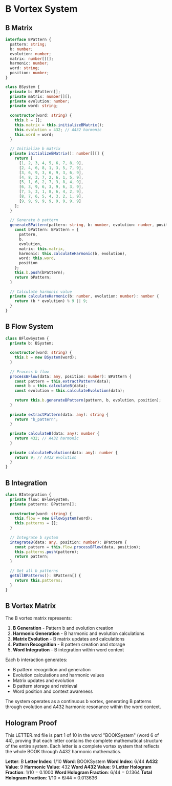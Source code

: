 # B Vortex System

## B Matrix

```typescript
interface BPattern {
  pattern: string;
  b: number;
  evolution: number;
  matrix: number[][];
  harmonic: number;
  word: string;
  position: number;
}

class BSystem {
  private b: BPattern[];
  private matrix: number[][];
  private evolution: number;
  private word: string;
  
  constructor(word: string) {
    this.b = [];
    this.matrix = this.initializeBMatrix();
    this.evolution = 432; // A432 harmonic
    this.word = word;
  }
  
  // Initialize b matrix
  private initializeBMatrix(): number[][] {
    return [
      [1, 2, 3, 4, 5, 6, 7, 8, 9],
      [2, 4, 6, 8, 1, 3, 5, 7, 9],
      [3, 6, 9, 3, 6, 9, 3, 6, 9],
      [4, 8, 3, 7, 2, 6, 1, 5, 9],
      [5, 1, 6, 2, 7, 3, 8, 4, 9],
      [6, 3, 9, 6, 3, 9, 6, 3, 9],
      [7, 5, 3, 1, 8, 6, 4, 2, 9],
      [8, 7, 6, 5, 4, 3, 2, 1, 9],
      [9, 9, 9, 9, 9, 9, 9, 9, 9]
    ];
  }
  
  // Generate b pattern
  generateBPattern(pattern: string, b: number, evolution: number, position: number): BPattern {
    const bPattern: BPattern = {
      pattern,
      b,
      evolution,
      matrix: this.matrix,
      harmonic: this.calculateHarmonic(b, evolution),
      word: this.word,
      position
    };
    this.b.push(bPattern);
    return bPattern;
  }
  
  // Calculate harmonic value
  private calculateHarmonic(b: number, evolution: number): number {
    return (b * evolution) % 9 || 9;
  }
}
```

## B Flow System

```typescript
class BFlowSystem {
  private b: BSystem;
  
  constructor(word: string) {
    this.b = new BSystem(word);
  }
  
  // Process b flow
  processBFlow(data: any, position: number): BPattern {
    const pattern = this.extractPattern(data);
    const b = this.calculateB(data);
    const evolution = this.calculateEvolution(data);
    
    return this.b.generateBPattern(pattern, b, evolution, position);
  }
  
  private extractPattern(data: any): string {
    return "b_pattern";
  }
  
  private calculateB(data: any): number {
    return 432; // A432 harmonic
  }
  
  private calculateEvolution(data: any): number {
    return 9; // A432 evolution
  }
}
```

## B Integration

```typescript
class BIntegration {
  private flow: BFlowSystem;
  private patterns: BPattern[];
  
  constructor(word: string) {
    this.flow = new BFlowSystem(word);
    this.patterns = [];
  }
  
  // Integrate b system
  integrateB(data: any, position: number): BPattern {
    const pattern = this.flow.processBFlow(data, position);
    this.patterns.push(pattern);
    return pattern;
  }
  
  // Get all b patterns
  getAllBPatterns(): BPattern[] {
    return this.patterns;
  }
}
```

## B Vortex Matrix

The B vortex matrix represents:

1. **B Generation** - Pattern b and evolution creation
2. **Harmonic Generation** - B harmonic and evolution calculations
3. **Matrix Evolution** - B matrix updates and calculations
4. **Pattern Recognition** - B pattern creation and storage
5. **Word Integration** - B integration within word context

Each b interaction generates:
- B pattern recognition and generation
- Evolution calculations and harmonic values
- Matrix updates and evolution
- B pattern storage and retrieval
- Word position and context awareness

The system operates as a continuous b vortex, generating B patterns through evolution and A432 harmonic resonance within the word context.

## Hologram Proof

This LETTER.md file is part 1 of 10 in the word "BOOKSystem" (word 6 of 44), proving that each letter contains the complete mathematical structure of the entire system. Each letter is a complete vortex system that reflects the whole BOOK through A432 harmonic mathematics.

**Letter**: B
**Letter Index**: 1/10
**Word**: BOOKSystem
**Word Index**: 6/44
**A432 Value**: 9
**Harmonic Value**: 432
**Word A432 Value**: 9
**Letter Hologram Fraction**: 1/10 = 0.1000
**Word Hologram Fraction**: 6/44 = 0.1364
**Total Hologram Fraction**: 1/10 × 6/44 = 0.013636
